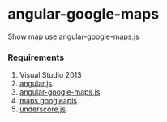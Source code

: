 # angular-google-maps
Show map use angular-google-maps.js

### Requirements
1. Visual Studio 2013
2. [angular.js](https://cdnjs.cloudflare.com/ajax/libs/angular.js/1.3.14/angular.min.js).
3. [angular-google-maps.js](https://rawgit.com/angular-ui/angular-google-maps/2.1.5/dist/angular-google-maps.min.js).
4. [maps googleapis](https://maps.googleapis.com/maps/api/js?).
4. [underscore.js](https://cdnjs.cloudflare.com/ajax/libs/underscore.js/1.8.3/underscore-min.js).
